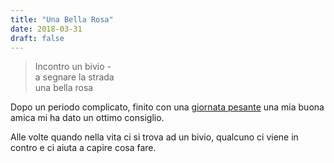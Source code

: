 ```yaml
---
title: "Una Bella Rosa"
date: 2018-03-31
draft: false
---
```

>Incontro un bivio -\
>a segnare la strada\
>una bella rosa
<!--more-->

Dopo un periodo complicato, finito con una [giornata pesante](/haiku/un-cielo-senza-stelle) una mia buona amica mi ha dato un ottimo consiglio.

Alle volte quando nella vita ci si trova ad un bivio, qualcuno ci viene in contro e ci aiuta a capire cosa fare.